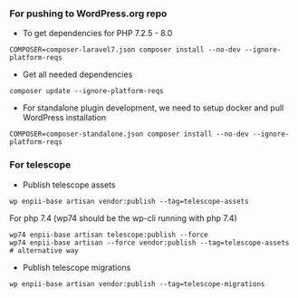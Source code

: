 ### For pushing to WordPress.org repo
- To get dependencies for PHP 7.2.5 - 8.0
```
COMPOSER=composer-laravel7.json composer install --no-dev --ignore-platform-reqs
```
- Get all needed dependencies
```
composer update --ignore-platform-reqs
```
- For standalone plugin development, we need to setup docker and pull WordPress installation
```
COMPOSER=composer-standalone.json composer install --no-dev --ignore-platform-reqs
```

### For telescope
- Publish telescope assets
```
wp enpii-base artisan vendor:publish --tag=telescope-assets
```
For php 7.4 (wp74 should be the wp-cli running with php 7.4)
```
wp74 enpii-base artisan telescope:publish --force
wp74 enpii-base artisan --force vendor:publish --tag=telescope-assets # alternative way
```
- Publish telescope migrations
```
wp enpii-base artisan vendor:publish --tag=telescope-migrations
```
